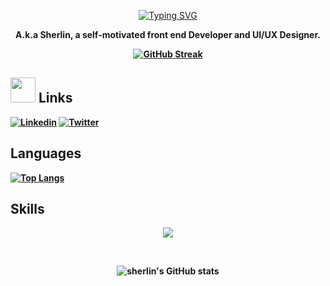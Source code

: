 <!-- ### Hi there 👋, I am Swetha Muralidharan A.k.a Sherlin  -->
<!-- <h1 align="center"> Hi there 👋</h1> -->

<p align="center">
  <a href="https://git.io/typing-svg">
    <img src="https://readme-typing-svg.demolab.com?font=Fira+Code&duration=2000&pause=1000&color=F86B92&repeat=false&width=435&lines=I+am+Swetha+Muralidharan" alt="Typing SVG" />
  </a>
</p>

<p align="center">
  <b> A.k.a Sherlin,  a self-motivated front end Developer and UI/UX Designer.
</p>

<p align="center">
  <a href="https://git.io/streak-stats">
    <img src="https://streak-stats.demolab.com?user=sherlin2003&amp;theme=dracula&amp;date_format=M%20j%5B%2C%20Y%5D" alt="GitHub Streak">
  </a>
</p>



## <img height="40" src="https://raw.githubusercontent.com/innng/innng/master/assets/kyubey.gif"/> Links
[![Linkedin](https://img.shields.io/badge/-linkedin-0073B1?style=flat-square)](https://www.linkedin.com/in/swetha-muralidharan-71b30822b/)
[![Twitter](https://img.shields.io/badge/-twitter-1C9CEA?style=flat-square)](https://twitter.com/Sherlin88210004?t=ZRhdpdxGng28PKglZtCrWA&s=08)


<h2>Languages</h2>
<p>
  <a href="https://github.com/sherlin2003/github-readme-stats">
    <img src="https://github-readme-stats.vercel.app/api/top-langs/?username=sherlin2003&amp;theme=dracula" alt="Top Langs">
  </a>
</p>


 ## Skills
<p align="center"> <a href="https://skillicons.dev">
  <img src="https://skillicons.dev/icons?i=python,c,html,css,bootstrap,mysql,figma,java,cpp,javascript,androidstudio" />
  </a>
</p>

<br> 

<p align="center">
  <img src="https://github-readme-stats.vercel.app/api?username=sherlin2003&amp;show_icons=true&amp;theme=dracula" alt="sherlin's GitHub stats">
</p>

